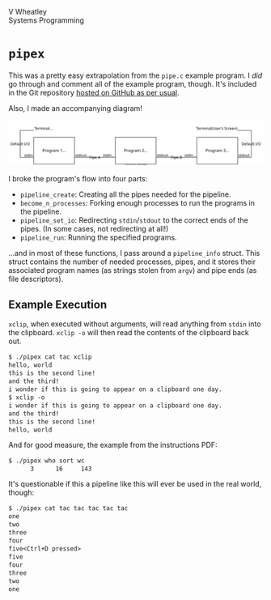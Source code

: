 V Wheatley  
Systems Programming

# `pipex`

This was a pretty easy extrapolation from the `pipe.c` example program. I *did* go through and comment all of the example program, though. It's included in the Git repository [hosted on GitHub as per usual](https://github.com/vwheatle/SystemsProgramming-pipex).

Also, I made an accompanying diagram!

![](./pipex.svg)

I broke the program's flow into four parts:

- `pipeline_create`: Creating all the pipes needed for the pipeline.
- `become_n_processes`: Forking enough processes to run the programs in the pipeline.
- `pipeline_set_io`: Redirecting `stdin`/`stdout` to the correct ends of the pipes. (In some cases, not redirecting at all!)
- `pipeline_run`: Running the specified programs.

...and in most of these functions, I pass around a `pipeline_info` struct. This struct contains the number of needed processes, pipes, and it stores their associated program names (as strings stolen from `argv`) and pipe ends (as file descriptors).

## Example Execution

`xclip`, when executed without arguments, will read anything from `stdin` into the clipboard. `xclip -o` will then read the contents of the clipboard back out.

```text
$ ./pipex cat tac xclip
hello, world
this is the second line!
and the third!
i wonder if this is going to appear on a clipboard one day.
$ xclip -o
i wonder if this is going to appear on a clipboard one day.
and the third!
this is the second line!
hello, world
```

And for good measure, the example from the instructions PDF:

```text
$ ./pipex who sort wc
      3      16     143
```

It's questionable if this a pipeline like this will ever be used in the real world, though:

```text
$ ./pipex cat tac tac tac tac tac
one
two
three
four
five<Ctrl+D pressed>
five
four
three
two
one
```
